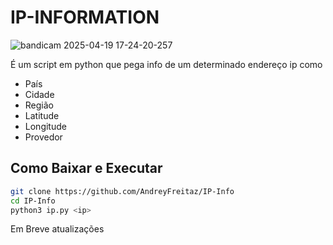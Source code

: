 # IP-INFORMATION
![bandicam 2025-04-19 17-24-20-257](https://github.com/user-attachments/assets/2efe66b5-2e43-4910-92a3-35de83d9451a)

É um script em python que pega info de um determinado endereço ip como

- País
- Cidade
- Região
- Latitude
- Longitude
- Provedor

## Como Baixar e Executar
```bash
git clone https://github.com/AndreyFreitaz/IP-Info
cd IP-Info
python3 ip.py <ip>
```

Em Breve atualizações
